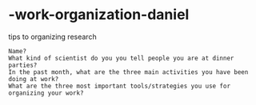 # -work-organization-daniel
tips to organizing research

    Name?
    What kind of scientist do you you tell people you are at dinner parties?
    In the past month, what are the three main activities you have been doing at work?
    What are the three most important tools/strategies you use for organizing your work?
